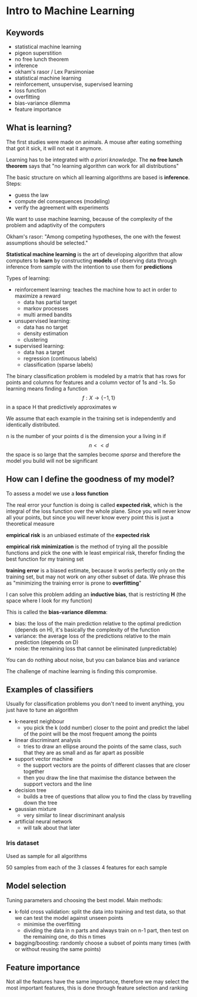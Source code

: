 # Intro to Machine Learning
<!-- toc -->
## Keywords
- statistical machine learning
- pigeon superstition
- no free lunch theorem
- inference
- okham's rasor / Lex Parsimoniae
- statistical machine learning
- reinforcement, unsupervise, supervised learning
- loss function
- overfitting
- bias-variance dilemma
- feature importance

## What is learning?
The first studies were made on animals. A mouse after eating something that got it sick, it will not eat it anymore.

Learning has to be integrated with _a priori knowledge_. 
The **no free lunch theorem** says that "no learning algorithm can work for all distributions"

The basic structure on which all learning algorithms are based is **inference**. Steps:
- guess the law
- compute del consequences (modeling)
- verify the agreement with experiments

We want to usse machine learning, because of the complexity of the problem and adaptivity of the computers

Okham's rasor: "Among competing hypotheses, the one with the fewest assumptions should be selected."

**Statistical machine learning** is the art of developing algorithm that allow computers to **learn** by constructing **models** of observing data through inference from sample with the intention  to use them for **predictions**

Types of learning:
- reinforcement learning: teaches the machine how to act in order to maximize a reward
    * data has partial target
    * markov processes
    * multi armed bandits
- unsupervised learning:
    * data has no target
    * density estimation
    * clustering
- supervised learning:
    * data has a target
    * regression (continuous labels)
    * classification (sparse labels)
    
The binary classification problem is modeled by a matrix that has rows for points and columns for features and a column vector of 1s and -1s.
So learning means finding a function $$f:X\to \{-1,1\}$$ in a space H that predictively approximates w

We assume that each example in the training set is independently and identically distributed.

n is the number of your points
d is the dimension your a living in
if $$n\lt\lt d$$ the space is so large that the samples become _sparse_ and therefore the model you build will not be significant

## How can I define the goodness of my model?
To assess a model we use a **loss function**

The real error your function is doing is called **expected risk**, which is the integral of the loss function over the whole plane.
Since you will never know all your points, but since you will never know every point this is just a theoretical measure

**empirical risk** is an unbiased estimate of the **expected risk**

**empirical risk minimization** is the method of trying all the possible functions and pick the one with le least empirical risk, therefor finding the best function for my training set

**training error** is a biased estimate, because it works perfectly only on the training set, but may not work on any other subset of data.
We phrase this as "minimizing the training error is prone to **overfitting**"

I can solve this problem adding an **inductive bias**, that is restricting **H** (the space where I look for my function)

This is called the **bias-variance dilemma**:
- bias: the loss of the main prediction relative to the optimal prediction (depends on H), it's basically the complexity of the function
- variance: the average loss of the predictions relative to the main prediction (depends on D)
- noise: the remaining loss that cannot be eliminated (unpredictable)

You can do nothing about noise, but you can balance bias and variance

The challenge of machine learning is finding this compromise.

## Examples of classifiers
Usually for classification problems you don't need to invent anything, you just have to tune an algorithm

- k-nearest neighbour
    * you pick the k (odd number) closer to the point and predict the label of the point will be the most frequent among the points
- linear discriminant analysis
    * tries to draw an ellipse around the points of the same class, such that they are as small and as far apart as possible
- support vector machine
    * the support vectors are the points of different classes that are closer together
    * then you draw the line that maximise the distance between the support vectors and the line
- decision tree
    * builds a tree of questions that allow you to find the class by travelling down the tree
- gaussian mixture
    * very similar to linear discriminant analysis
- artificial neural network
    * will talk about that later
    
### Iris dataset
Used as sample for all algorithms

50 samples from each of the 3 classes
4 features for each sample

## Model selection
Tuning parameters and choosing the best model. Main methods:
- k-fold cross validation: split the data into training and test data, so that we can test the model against unseen points
    * minimise the overfitting
    * dividing the data in n parts and always train on n-1 part, then test on the remaining one, do this n times
- bagging/boosting: randomly choose a subset of points many times (with or without reusing the same points)

## Feature importance
Not all the features have the same importance, therefore we may select the most important features, this is done through feature selection and ranking